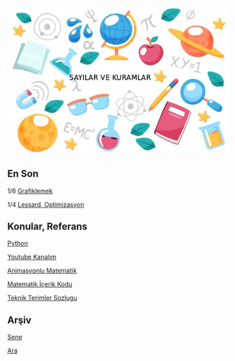 
![](sk.jpg)

## En Son

1/6 [Grafiklemek](2020/02/grafiklemek.md)

1/4 [Lessard, Optimizasyon](2020/04/lessard.md)

## Konular, Referans

[Python](2016/01/python-dil-ogrenimi.md)

[Youtube Kanalım](https://www.youtube.com/channel/UCMAUsgUq5ODy8kMnJlUBUdQ)

[Animasyonlu Matematik](https://www.youtube.com/channel/UCx64ou5qw0Q9LLkwE8xSNEg)

[Matematik İçerik Kodu](https://github.com/burakbayramli/classnotes)

[Teknik Terimler Sozlugu](https://burakbayramli.github.io/dersblog/algs/dict/teknik_terimler_sozlugu.html)

## Arşiv

[Sene](year.md)

[Ara](search.html)

